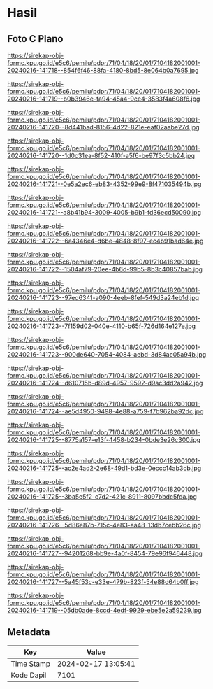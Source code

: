 # Hasil

## Foto C Plano

https://sirekap-obj-formc.kpu.go.id/e5c6/pemilu/pdpr/71/04/18/20/01/7104182001001-20240216-141718--854f6f46-88fa-4180-8bd5-8e064b0a7695.jpg

https://sirekap-obj-formc.kpu.go.id/e5c6/pemilu/pdpr/71/04/18/20/01/7104182001001-20240216-141719--b0b3946e-fa94-45a4-9ce4-3583f4a608f6.jpg

https://sirekap-obj-formc.kpu.go.id/e5c6/pemilu/pdpr/71/04/18/20/01/7104182001001-20240216-141720--8d441bad-8156-4d22-821e-eaf02aabe27d.jpg

https://sirekap-obj-formc.kpu.go.id/e5c6/pemilu/pdpr/71/04/18/20/01/7104182001001-20240216-141720--1d0c31ea-8f52-410f-a5f6-be97f3c5bb24.jpg

https://sirekap-obj-formc.kpu.go.id/e5c6/pemilu/pdpr/71/04/18/20/01/7104182001001-20240216-141721--0e5a2ec6-eb83-4352-99e9-8f471035494b.jpg

https://sirekap-obj-formc.kpu.go.id/e5c6/pemilu/pdpr/71/04/18/20/01/7104182001001-20240216-141721--a8b41b94-3009-4005-b9b1-fd36ecd50090.jpg

https://sirekap-obj-formc.kpu.go.id/e5c6/pemilu/pdpr/71/04/18/20/01/7104182001001-20240216-141722--6a4346e4-d6be-4848-8f97-ec4b91bad64e.jpg

https://sirekap-obj-formc.kpu.go.id/e5c6/pemilu/pdpr/71/04/18/20/01/7104182001001-20240216-141722--1504af79-20ee-4b6d-99b5-8b3c40857bab.jpg

https://sirekap-obj-formc.kpu.go.id/e5c6/pemilu/pdpr/71/04/18/20/01/7104182001001-20240216-141723--97ed6341-a090-4eeb-8fef-549d3a24eb1d.jpg

https://sirekap-obj-formc.kpu.go.id/e5c6/pemilu/pdpr/71/04/18/20/01/7104182001001-20240216-141723--7f159d02-040e-4110-b65f-726d164e127e.jpg

https://sirekap-obj-formc.kpu.go.id/e5c6/pemilu/pdpr/71/04/18/20/01/7104182001001-20240216-141723--900de640-7054-4084-aebd-3d84ac05a94b.jpg

https://sirekap-obj-formc.kpu.go.id/e5c6/pemilu/pdpr/71/04/18/20/01/7104182001001-20240216-141724--d610715b-d89d-4957-9592-d9ac3dd2a942.jpg

https://sirekap-obj-formc.kpu.go.id/e5c6/pemilu/pdpr/71/04/18/20/01/7104182001001-20240216-141724--ae5d4950-9498-4e88-a759-f7b962ba92dc.jpg

https://sirekap-obj-formc.kpu.go.id/e5c6/pemilu/pdpr/71/04/18/20/01/7104182001001-20240216-141725--8775a157-e13f-4458-b234-0bde3e26c300.jpg

https://sirekap-obj-formc.kpu.go.id/e5c6/pemilu/pdpr/71/04/18/20/01/7104182001001-20240216-141725--ac2e4ad2-2e68-49d1-bd3e-0eccc14ab3cb.jpg

https://sirekap-obj-formc.kpu.go.id/e5c6/pemilu/pdpr/71/04/18/20/01/7104182001001-20240216-141725--3ba5e5f2-c7d2-421c-8911-8097bbdc5fda.jpg

https://sirekap-obj-formc.kpu.go.id/e5c6/pemilu/pdpr/71/04/18/20/01/7104182001001-20240216-141726--5d86e87b-715c-4e83-aa48-13db7cebb26c.jpg

https://sirekap-obj-formc.kpu.go.id/e5c6/pemilu/pdpr/71/04/18/20/01/7104182001001-20240216-141727--94201268-bb9e-4a0f-8454-79e96f946448.jpg

https://sirekap-obj-formc.kpu.go.id/e5c6/pemilu/pdpr/71/04/18/20/01/7104182001001-20240216-141727--5a45f53c-e33e-479b-823f-54e88d64b0ff.jpg

https://sirekap-obj-formc.kpu.go.id/e5c6/pemilu/pdpr/71/04/18/20/01/7104182001001-20240216-141719--05db0ade-8ccd-4edf-9929-ebe5e2a59239.jpg


## Metadata

| Key        | Value               |
| ---------- | ------------------- |
| Time Stamp | 2024-02-17 13:05:41 |
| Kode Dapil | 7101                |



